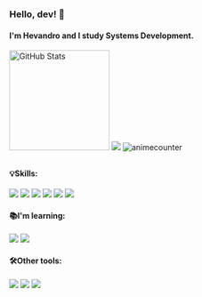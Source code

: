 <!--
### Olá, dev! 👋
Eu sou o Hevandro.

<img align="center" height="50" width="60" src="https://images.emojiterra.com/twitter/v14.0/512px/1f1ea-1f1f8.png" alt="Espanhol"> Iniciante<br>

**hevandrohelio/hevandrohelio** is a ✨ _special_ ✨ repository because its `README.md` (this file) appears on your GitHub profile.

Here are some ideas to get you started:

- 🔭 Atualmente eu não trabalho (procurando primeiro emprego)
- 📚 Estou aprendendo Desenvolvimento Web e Python
- 🌐 Sei programar em:
-->
<h3>Hello, dev! 👋</h3>
<h4>I'm Hevandro and I study Systems Development.</h4>


<div>
    <a href="https://github.com/hevandrohelio">
    <img height="180em" src="https://github-readme-stats.vercel.app/api?username=hevandrohelio&show_icons=true&theme=tokyonight" alt="GitHub Stats"&include_all_commits=true&count_private=true"></a>
    <a href="https://github.com/hevandrohelio"><img src="https://github-readme-stats.vercel.app/api/top-langs/?username=hevandrohelio&layout=compact&theme=tokyonight" alt"languages"/></a>
    <!--<h5>Profile access</h5>-->
    <!--<img src="https://count.getloli.com/get/@hevandrohelio?theme=asoul" alt="animecounter"/>-->
    <!--<img src="https://moe-counter.anjiurine.top/get/@hevandrohelio?theme=asoul" alt="count" />-->
    <img src="https://count.getloli.com/get/@:hevandrohelio?theme=asoul" alt="animecounter" />
</div>

##

#### 💡Skills:
![](https://img.shields.io/badge/-HTML5-E34F26?style=flat-square&logo=html5&logoColor=white)
![](https://img.shields.io/badge/-CSS3-1572B6?style=flat-square&logo=css3&logoColor=white)
![](https://img.shields.io/badge/-Python-green?style=flat-square&logo=python&logoColor=white)
![](https://img.shields.io/badge/-Java-red?style=flat-square&logo=openjdk&logoColor=white)
[![](https://img.shields.io/badge/-MySql-blue?style=flat-square&logo=mysql&logoColor=white)](https://www.mysql.com/)
[![](https://img.shields.io/badge/Git-f05032?style=flat-square&logo=git&logoColor=white)](https://git-scm.com/)

#### 📚I'm learning:
[![](https://img.shields.io/badge/-PHP-purple?style=flat-square&logo=php&logoColor=white)](https://www.php.net/)
![](https://img.shields.io/badge/-JavaScript-yellow?style=flat-square&logo=javascript&logoColor=white)
<!--[![](https://img.shields.io/badge/KDE_neon-33aadd?style=flat-square&logo=linux&logoColor=ffffff)](https://neon.kde.org/)-->

#### 🛠Other tools:
[![](https://img.shields.io/badge/Windows-10-2376bc?style=flat-square&logo=windows&logoColor=ffffff)](https://www.microsoft.com/pt-br/software-download/windows10)
[![](https://img.shields.io/badge/KDE-neon-2376bc?style=flat-square&logo=linux&logoColor=ffffff)](https://neon.kde.org/)
[![](https://img.shields.io/badge/IDE-Visual%20Studio%20Code-blue?style=flat-square&logo=visual-studio-code&logoColor=ffffff)](https://code.visualstudio.com/)
